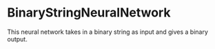 # BinaryStringNeuralNetwork
This neural network takes in a binary string as input and gives a binary output.
